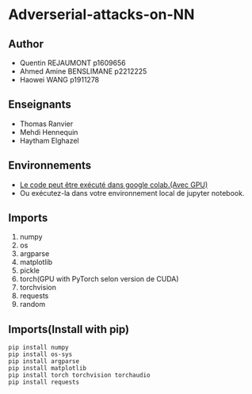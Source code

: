 # Adverserial-attacks-on-NN
## Author
- Quentin REJAUMONT p1609656
- Ahmed Amine BENSLIMANE p2212225
- Haowei WANG p1911278

## Enseignants
- Thomas Ranvier 
- Mehdi Hennequin 
- Haytham Elghazel

## Environnements 
* [Le code peut être exécuté dans google colab.(Avec GPU)](https://drive.google.com/drive/folders/1r85W_--fN--Aa1cmtiYNAzIaW47ofEBn?usp=sharing)
* Ou exécutez-la dans votre environnement local de jupyter notebook.

## Imports
1. numpy
2. os
3. argparse
4. matplotlib
5. pickle
6. torch(GPU with PyTorch selon version de CUDA)
7. torchvision
8. requests
9. random

## Imports(Install with pip)
```
pip install numpy
pip install os-sys
pip install argparse
pip install matplotlib
pip install torch torchvision torchaudio
pip install requests
```
